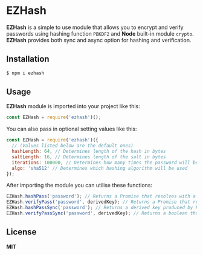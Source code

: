 # EZHash
**EZHash** is a simple to use module that allows you to encrypt and verify passwords using hashing function `PBKDF2` and **Node** built-in module `crypto`. **EZHash** provides both sync and async option for hashing and verification.

## Installation
```sh
$ npm i ezhash
```
## Usage
**EZHash** module is imported into your project like this:
```js
const EZHash = require('ezhash')();
```
You can also pass in optional setting values like this:
```js
const EZHash = require('ezhash')({
  // (Values listed below are the default ones)  
  hashLength: 64, // Determines length of the hash in bytes
  saltLength: 16, // Determines length of the salt in bytes
  iterations: 100000, // Determines how many times the password will be hashed
  algo: 'sha512' // Determines which hashing algorithm will be used
});
```

After importing the module you can utilise these functions:
```js
EZHash.hashPass('password'); // Returns a Promise that resolves with a derived key produced by PBKDF2
EZHash.verifyPass('password', derivedKey); // Returns a Promise that resolves with a boolean which determines whether the password matches the key
EZHash.hashPassSync('password'); // Returns a derived key produced by PBKDF2
EZHash.verifyPassSync('password', derivedKey); // Returns a boolean that determines whether the password matches the key
```

## License
**MIT**